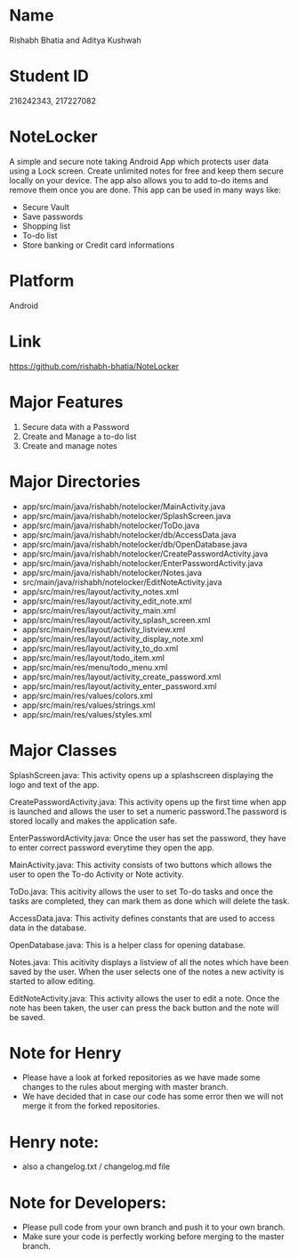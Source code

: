 # Name
Rishabh Bhatia and Aditya Kushwah

# Student ID
216242343, 217227082

# NoteLocker
A simple and secure note taking Android App which protects user data using a Lock screen. Create unlimited notes for free and keep them secure locally on your device. The app also allows you to add to-do items and remove them once you are done.
This app can be used in many ways like:
- Secure Vault
- Save passwords
- Shopping list
- To-do list
- Store banking or Credit card informations

# Platform
Android
# Link
https://github.com/rishabh-bhatia/NoteLocker

# Major Features
1. Secure data with a Password
2. Create and Manage a to-do list
3. Create and manage notes

# Major Directories
- app/src/main/java/rishabh/notelocker/MainActivity.java
- app/src/main/java/rishabh/notelocker/SplashScreen.java
- app/src/main/java/rishabh/notelocker/ToDo.java
- app/src/main/java/rishabh/notelocker/db/AccessData.java
- app/src/main/java/rishabh/notelocker/db/OpenDatabase.java
- app/src/main/java/rishabh/notelocker/CreatePasswordActivity.java
- app/src/main/java/rishabh/notelocker/EnterPasswordActivity.java
- app/src/main/java/rishabh/notelocker/Notes.java
- src/main/java/rishabh/notelocker/EditNoteActivity.java
- app/src/main/res/layout/activity_notes.xml
- app/src/main/res/layout/activity_edit_note.xml
- app/src/main/res/layout/activity_main.xml
- app/src/main/res/layout/activity_splash_screen.xml
- app/src/main/res/layout/activity_listview.xml
- app/src/main/res/layout/activity_display_note.xml
- app/src/main/res/layout/activity_to_do.xml
- app/src/main/res/layout/todo_item.xml
- app/src/main/res/menu/todo_menu.xml
- app/src/main/res/layout/activity_create_password.xml
- app/src/main/res/layout/activity_enter_password.xml
- app/src/main/res/values/colors.xml
- app/src/main/res/values/strings.xml
- app/src/main/res/values/styles.xml

# Major Classes
SplashScreen.java: This activity opens up a splashscreen displaying the logo and text of the app.

CreatePasswordActivity.java: This activity opens up the first time when app is launched and allows the user to set a numeric password.The password is stored locally and makes the application safe.

EnterPasswordActivity.java: Once the user has set the password, they have to enter correct password everytime they open the app.

MainActivity.java: This activity consists of two buttons which allows the user to open the To-do Activity or Note activity.

ToDo.java: This acitivity allows the user to set To-do tasks and once the tasks are completed, they can mark them as done which will delete the task.

AccessData.java: This activity defines constants that are used to access data in the database. 

OpenDatabase.java: This is a helper class for opening database.

Notes.java: This acitivity displays a listview of all the notes which have been saved by the user. When the user selects one of the notes a new activity is started to allow editing.

EditNoteActivity.java: This activity allows the user to edit a note. Once the note has been taken, the user can press the back button and the note will be saved.

# Note for Henry
- Please have a look at forked repositories as we have made some changes to the rules about merging with master branch.
- We have decided that in case our code has some error then we will not merge it from the forked repositories.

# Henry note:
- also a changelog.txt / changelog.md file

# Note for Developers:
- Please pull code from your own branch and push it to your own branch.
- Make sure your code is perfectly working before merging to the master branch.
